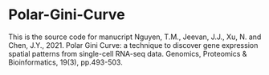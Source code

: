 # Polar-Gini-Curve
This is the source code for manucript Nguyen, T.M., Jeevan, J.J., Xu, N. and Chen, J.Y., 2021. Polar Gini Curve: a technique to discover gene expression spatial patterns from single-cell RNA-seq data. Genomics, Proteomics &amp; Bioinformatics, 19(3), pp.493-503.

